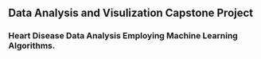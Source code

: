 ## Data Analysis and Visulization Capstone Project 


### Heart Disease Data Analysis Employing Machine Learning Algorithms.

